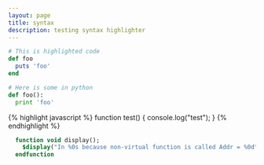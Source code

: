 ```yaml
---
layout: page
title: syntax
description: testing syntax highlighter
---
```


```ruby
# This is highlighted code
def foo
  puts 'foo'
end
```
```python
# Here is some in python
def foo():
  print 'foo'
```

{% highlight javascript %}
function test() {
    console.log("test");
}
{% endhighlight %}

```systemverilog
  function void display();
    $display("In %0s because non-virtual function is called Addr = %0d",child, addr);
  endfunction
```